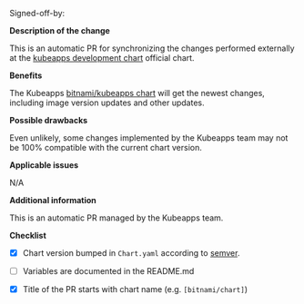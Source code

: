 Signed-off-by: <USER> <EMAIL>

**Description of the change**

This is an automatic PR for synchronizing the changes performed externally at the [kubeapps development chart](https://github.com/kubeapps/kubeapps/tree/master/chart/kubeapps)  official chart.

**Benefits**

The Kubeapps [bitnami/kubeapps chart](https://github.com/bitnami/charts/tree/master/bitnami/kubeapps) will get the newest changes, including image version updates and other updates.

**Possible drawbacks**

Even unlikely, some changes implemented by the Kubeapps team may not be 100% compatible with the current chart version.

**Applicable issues**

N/A

**Additional information**

This is an automatic PR managed by the Kubeapps team.

**Checklist** 
- [x] Chart version bumped in `Chart.yaml` according to [semver](http://semver.org/).
- [ ] Variables are documented in the README.md 
- [x] Title of the PR starts with chart name (e.g. `[bitnami/chart]`)

